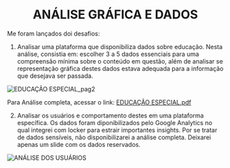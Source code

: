 <h1 align="center"> ANÁLISE GRÁFICA E DADOS </h1>

Me foram lançados doi desafios: 
1) Analisar uma plataforma que disponibiliza dados sobre educação. Nesta análise, consistia em: escolher 3 a 5 dados essenciais para uma compreensão mínima sobre o conteúdo em questão, além de analisar se representação gráfica destes dados estava adequada para a informação que desejava ser passada. 

![EDUCAÇÃO ESPECIAL_pag2](https://github.com/Therezaclm/Analise-grafica-e-dados/assets/122289308/12cfe1de-2fbb-4fad-8bb5-1e74756f7448)

Para Análise completa, acessar o link: [EDUCAÇÃO ESPECIAL.pdf](https://github.com/Therezaclm/Analise-grafica-e-dados/files/11671317/EDUCACAO.ESPECIAL.pdf)

2) Analisar os usuários e comportamento destes em uma plataforma específica. Os dados foram diponibilizados pelo Google Analytics no qual integrei com locker para estrair importantes insights. Por se tratar de dados sensíveis, não disponibilizarei a análise completa. Deixarei apenas um slide com os dados reservados.   

![ANÁLISE DOS USUÁRIOS](https://github.com/Therezaclm/Analise-grafica-e-dados/assets/122289308/5208bce9-6b7f-410a-92e6-aca49c352fbf)

